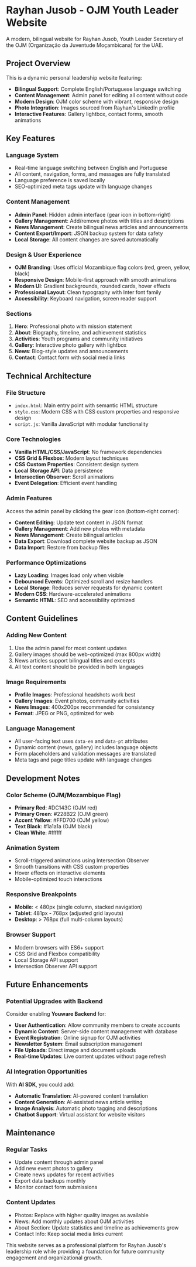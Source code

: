 # Rayhan Jusob - OJM Youth Leader Website

A modern, bilingual website for Rayhan Jusob, Youth Leader Secretary of the OJM (Organização da Juventude Moçambicana) for the UAE.

## Project Overview

This is a dynamic personal leadership website featuring:
- **Bilingual Support**: Complete English/Portuguese language switching
- **Content Management**: Admin panel for editing all content without code
- **Modern Design**: OJM color scheme with vibrant, responsive design
- **Photo Integration**: Images sourced from Rayhan's LinkedIn profile
- **Interactive Features**: Gallery lightbox, contact forms, smooth animations

## Key Features

### Language System
- Real-time language switching between English and Portuguese
- All content, navigation, forms, and messages are fully translated
- Language preference is saved locally
- SEO-optimized meta tags update with language changes

### Content Management
- **Admin Panel**: Hidden admin interface (gear icon in bottom-right)
- **Gallery Management**: Add/remove photos with titles and descriptions
- **News Management**: Create bilingual news articles and announcements
- **Content Export/Import**: JSON backup system for data safety
- **Local Storage**: All content changes are saved automatically

### Design & User Experience
- **OJM Branding**: Uses official Mozambique flag colors (red, green, yellow, black)
- **Responsive Design**: Mobile-first approach with smooth animations
- **Modern UI**: Gradient backgrounds, rounded cards, hover effects
- **Professional Layout**: Clean typography with Inter font family
- **Accessibility**: Keyboard navigation, screen reader support

### Sections
1. **Hero**: Professional photo with mission statement
2. **About**: Biography, timeline, and achievement statistics
3. **Activities**: Youth programs and community initiatives
4. **Gallery**: Interactive photo gallery with lightbox
5. **News**: Blog-style updates and announcements
6. **Contact**: Contact form with social media links

## Technical Architecture

### File Structure
- `index.html`: Main entry point with semantic HTML structure
- `style.css`: Modern CSS with CSS custom properties and responsive design
- `script.js`: Vanilla JavaScript with modular functionality

### Core Technologies
- **Vanilla HTML/CSS/JavaScript**: No framework dependencies
- **CSS Grid & Flexbox**: Modern layout techniques
- **CSS Custom Properties**: Consistent design system
- **Local Storage API**: Data persistence
- **Intersection Observer**: Scroll animations
- **Event Delegation**: Efficient event handling

### Admin Features
Access the admin panel by clicking the gear icon (bottom-right corner):
- **Content Editing**: Update text content in JSON format
- **Gallery Management**: Add new photos with metadata
- **News Management**: Create bilingual articles
- **Data Export**: Download complete website backup as JSON
- **Data Import**: Restore from backup files

### Performance Optimizations
- **Lazy Loading**: Images load only when visible
- **Debounced Events**: Optimized scroll and resize handlers
- **Local Storage**: Reduces server requests for dynamic content
- **Modern CSS**: Hardware-accelerated animations
- **Semantic HTML**: SEO and accessibility optimized

## Content Guidelines

### Adding New Content
1. Use the admin panel for most content updates
2. Gallery images should be web-optimized (max 800px width)
3. News articles support bilingual titles and excerpts
4. All text content should be provided in both languages

### Image Requirements
- **Profile Images**: Professional headshots work best
- **Gallery Images**: Event photos, community activities
- **News Images**: 400x200px recommended for consistency
- **Format**: JPEG or PNG, optimized for web

### Language Management
- All user-facing text uses `data-en` and `data-pt` attributes
- Dynamic content (news, gallery) includes language objects
- Form placeholders and validation messages are translated
- Meta tags and page titles update with language changes

## Development Notes

### Color Scheme (OJM/Mozambique Flag)
- **Primary Red**: #DC143C (OJM red)
- **Primary Green**: #228B22 (OJM green)
- **Accent Yellow**: #FFD700 (OJM yellow)
- **Text Black**: #1a1a1a (OJM black)
- **Clean White**: #ffffff

### Animation System
- Scroll-triggered animations using Intersection Observer
- Smooth transitions with CSS custom properties
- Hover effects on interactive elements
- Mobile-optimized touch interactions

### Responsive Breakpoints
- **Mobile**: < 480px (single column, stacked navigation)
- **Tablet**: 481px - 768px (adjusted grid layouts)
- **Desktop**: > 768px (full multi-column layouts)

### Browser Support
- Modern browsers with ES6+ support
- CSS Grid and Flexbox compatibility
- Local Storage API support
- Intersection Observer API support

## Future Enhancements

### Potential Upgrades with Backend
Consider enabling **Youware Backend** for:
- **User Authentication**: Allow community members to create accounts
- **Dynamic Content**: Server-side content management with database
- **Event Registration**: Online signup for OJM activities
- **Newsletter System**: Email subscription management
- **File Uploads**: Direct image and document uploads
- **Real-time Updates**: Live content updates without page refresh

### AI Integration Opportunities
With **AI SDK**, you could add:
- **Automatic Translation**: AI-powered content translation
- **Content Generation**: AI-assisted news article writing
- **Image Analysis**: Automatic photo tagging and descriptions
- **Chatbot Support**: Virtual assistant for website visitors

## Maintenance

### Regular Tasks
- Update content through admin panel
- Add new event photos to gallery
- Create news updates for recent activities
- Export data backups monthly
- Monitor contact form submissions

### Content Updates
- Photos: Replace with higher quality images as available
- News: Add monthly updates about OJM activities
- About Section: Update statistics and timeline as achievements grow
- Contact Info: Keep social media links current

This website serves as a professional platform for Rayhan Jusob's leadership role while providing a foundation for future community engagement and organizational growth.